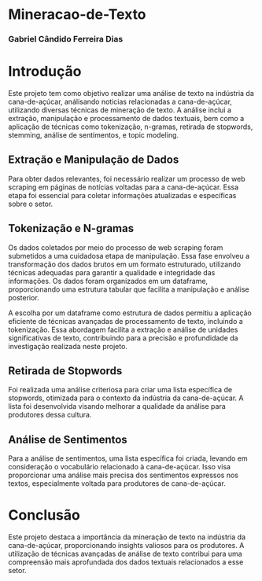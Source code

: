 # Mineracao-de-Texto
### Gabriel Cândido Ferreira Dias 

# Introdução

Este projeto tem como objetivo realizar uma análise de texto na indústria da cana-de-açúcar, análisando noticias relacionadas a cana-de-açúcar, utilizando diversas técnicas de mineração de texto. A análise inclui a extração, manipulação e processamento de dados textuais, bem como a aplicação de técnicas como tokenização, n-gramas, retirada de stopwords, stemming, análise de sentimentos, e topic modeling.

## Extração e Manipulação de Dados

Para obter dados relevantes, foi necessário realizar um processo de web scraping em páginas de notícias voltadas para a cana-de-açúcar. Essa etapa foi essencial para coletar informações atualizadas e específicas sobre o setor.

## Tokenização e N-gramas

Os dados coletados por meio do processo de web scraping foram submetidos a uma cuidadosa etapa de manipulação. Essa fase envolveu a transformação dos dados brutos em um formato estruturado, utilizando técnicas adequadas para garantir a qualidade e integridade das informações. Os dados foram organizados em um dataframe, proporcionando uma estrutura tabular que facilita a manipulação e análise posterior.

A escolha por um dataframe como estrutura de dados permitiu a aplicação eficiente de técnicas avançadas de processamento de texto, incluindo a tokenização. Essa abordagem facilita a extração e análise de unidades significativas de texto, contribuindo para a precisão e profundidade da investigação realizada neste projeto.

## Retirada de Stopwords

Foi realizada uma análise criteriosa para criar uma lista específica de stopwords, otimizada para o contexto da indústria da cana-de-açúcar. A lista foi desenvolvida visando melhorar a qualidade da análise para produtores dessa cultura.

## Análise de Sentimentos

Para a análise de sentimentos, uma lista específica foi criada, levando em consideração o vocabulário relacionado à cana-de-açúcar. Isso visa proporcionar uma análise mais precisa dos sentimentos expressos nos textos, especialmente voltada para produtores de cana-de-açúcar.

# Conclusão

Este projeto destaca a importância da mineração de texto na indústria da cana-de-açúcar, proporcionando insights valiosos para os produtores. A utilização de técnicas avançadas de análise de texto contribui para uma compreensão mais aprofundada dos dados textuais relacionados a esse setor.

